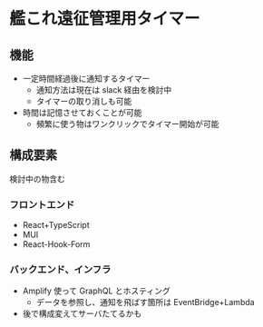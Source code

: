 # 艦これ遠征管理用タイマー

## 機能

- 一定時間経過後に通知するタイマー
  - 通知方法は現在は slack 経由を検討中
  - タイマーの取り消しも可能
- 時間は記憶させておくことが可能
  - 頻繁に使う物はワンクリックでタイマー開始が可能

## 構成要素

検討中の物含む

### フロントエンド

- React+TypeScript
- MUI
- React-Hook-Form

### バックエンド、インフラ

- Amplify 使って GraphQL とホスティング
  - データを参照し、通知を飛ばす箇所は EventBridge+Lambda
- 後で構成変えてサーバたてるかも
